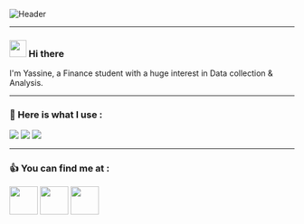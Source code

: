 ![Header](https://media.giphy.com/media/VeNDat4n4Kre76oS1g/giphy.gif) 
___
### <img src="https://raw.githubusercontent.com/MartinHeinz/MartinHeinz/master/wave.gif" width="30px"> Hi there 
I'm Yassine, a Finance student with a huge interest in Data collection & Analysis.
___
### 💪 Here is what I use : 
![](https://img.shields.io/badge/Editor-VSCode-informational?style=flat&logo=<LOGO_NAME>&logoColor=white&color=2bbc8a)
![](https://img.shields.io/badge/Code-Python-informational?style=flat&logo=<LOGO_NAME>&logoColor=white&color=2bbc8a)
![](https://img.shields.io/badge/Code-R-informational?style=flat&logo=<LOGO_NAME>&logoColor=white&color=2bbc8a)

___
### 👍 You can find me at :
>
[<img src="src/GitHub-Logo.png" width="50">](https://github.com/Rhzif)
[<img src="src/LinkedIn-Icon-Logo.png" width="50">](https://www.linkedin.com/in/Rhzif/)
[<img src="src/Email-Icon-Logo.png" width="50">](mailto:Rhzif@hotmail.com/)
